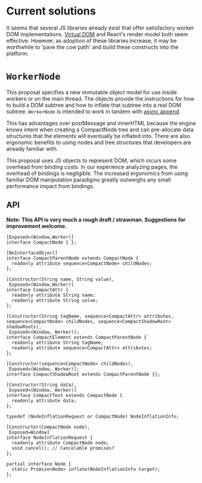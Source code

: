 # Current solutions
It seems that several JS libraries already exist that offer satisfactory worker DOM implementations. [Virtual DOM](https://github.com/Matt-Esch/virtual-dom) and React's render model both seem effective. However, as adoption of these libraries increase, it may be worthwhile to 'pave the cow path' and build these constructs into the platform.

# `WorkerNode`
This proposal specifies a new immutable object model for use inside workers or on the main thread. The objects provide the instructions for how to build a DOM subtree and how to inflate that subtree into a real DOM subtree. `WorkerNode` is intended to work in tandem with [async append](https://github.com/drufball/async-append).

This has advantages over postMessage and innerHTML because the engine knows intent when creating a CompactNode tree and can pre-allocate data structures that the elements will eventually be inflated into. There are also ergonomic benefits to using nodes and tree structures that developers are already familiar with.

This proposal uses JS objects to represent DOM, which incurs some overhead from binding costs. In our experience analyzing pages, the overhead of bindings is negligible. The increased ergonomics from using familiar DOM manipulation paradigms greatly outweighs any small performance impact from bindings.

## API
__Note: This API is very much a rough draft / strawman. Suggestions for improvement welcome.__

```
[Exposed=(Window,Worker)]
interface CompactNode { };

[NoInterfaceObject]
interface CompactParentNode extends CompactNode {
  readonly attribute sequence<CompactNode> childNodes;
};

[Constructor(String name, String value),
 Exposed=(Window,Worker)]
interface CompactAttr {
  readonly attribute String name;
  readonly attribute String value;
};

[Constructor(String tagName, sequence<CompactAttr> attributes, sequence<CompactNode> childNodes, sequence<CompactShadowRoot> shadowRoots),
 Exposed=(Window, Worker)];
interface CompactElement extends CompactParentNode {
  readonly attribute String tagName;
  readonly attribute sequence<CompactAttr> attributes;
};

[Constructor(sequence<CompactNode> childNodes),
 Exposed=(Window, Worker)];
interface CompactShadowRoot extends CompactParentNode {};

[Constructor(String data),
 Exposed=(Window, Worker)]
interface CompactText extends CompactNode {
  readonly attribute data;
};

typedef (NodeInflationRequest or CompactNode) NodeInflationInfo;

[Constructor(CompactNode node),
 Exposed=Window]
interface NodeInflationRequest {
  readonly attribute CompactNode node;
  void cancel(); // Cancelable promises?
};

partial interface Node {
  static Promise<Node> inflate(NodeInflationInfo target);
};
```

